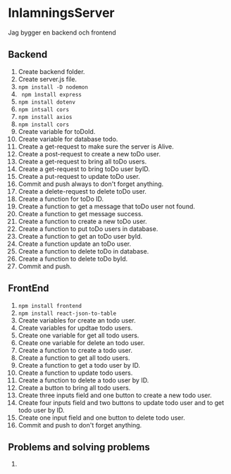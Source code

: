 # InlamningsServer

Jag bygger en backend och frontend

##  Backend
1. Create backend folder.
2. Create server.js file.
3. ```npm install -D nodemon```
4. `` npm ìnstall express``
5. ``npm install dotenv``
6. ``npm intsall cors``
7. `npm install axios`
8. ``npm install cors``
9. Create variable for toDoId.
10. Create variable for database todo.
11. Create a get-request to make sure the server is Alive.
12. Create a post-request to create a new toDo user.
13. Create a get-request to bring all toDo users.
14. Create a get-request to bring toDo user byID.
15. Create a put-request to update toDo user.
16. Commit and push always to don't forget anything.
17. Create a delete-request to delete toDo user.
18. Create a function for toDo ID.
19. Create a function to get a message that toDo user not found.
20. Create a function to get message success.
21. Create a function to create a new toDo user.
22. Create a function to put toDo users in database.
23. Create a function to get an toDo user byId.
24. Create a function update an toDo user.
25. Create a function to delete toDo in database.
26. Create a function to delete toDo byId.
27. Commit and push.


## FrontEnd 

1. ``npm install frontend``
2. ``npm install react-json-to-table``
3. Create variables for create an todo user.
4. Create variables for updtae todo users.
5. Create one variable for get all todo users.
6. Create one variable for delete an todo user.
7. Create a function to create a todo user.
8. Create a function to get all todo users.
9. Create a function to get a todo user by ID.
10. Create  a function to update todo users.
11. Create  a function to delete a todo user by ID.
12. Create a button to bring all todo users.
13. Create three inputs field and one button to create a new todo user.
14. Create four inputs field and two buttons to update todo user and to get todo user by ID.
15. Create one input field and one button to delete todo user.
16. Commit and push to don't forget anything.


## Problems and solving problems

1.



